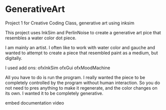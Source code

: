 # GenerativeArt
Project 1 for Creative Coding Class, generative art using inksim

This project uses InkSim and PerlinNoise to create a generative art pice that resembles a water color dot piece.

I am mainly an artist. I often like to work with water color and gauche and wanted to attempt to create a piece that resembled paint as a medium, but digitally.

I used add ons:
ofxInkSim
ofxGui
ofxMoodMachine

All you have to do is run the program. I really wanted the piece to be completely controlled by the program without human interaction. So you do not need to pres anything to make it regenerate, and the color changes on its own. I wanted it to be completely generative.

embed documentation video

